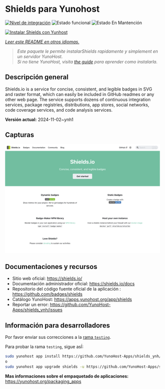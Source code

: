 <!--
Este archivo README esta generado automaticamente<https://github.com/YunoHost/apps/tree/master/tools/readme_generator>
No se debe editar a mano.
-->

# Shields para Yunohost

[![Nivel de integración](https://dash.yunohost.org/integration/shields.svg)](https://ci-apps.yunohost.org/ci/apps/shields/) ![Estado funcional](https://ci-apps.yunohost.org/ci/badges/shields.status.svg) ![Estado En Mantención](https://ci-apps.yunohost.org/ci/badges/shields.maintain.svg)

[![Instalar Shields con Yunhost](https://install-app.yunohost.org/install-with-yunohost.svg)](https://install-app.yunohost.org/?app=shields)

*[Leer este README en otros idiomas.](./ALL_README.md)*

> *Este paquete le permite instalarShields rapidamente y simplement en un servidor YunoHost.*  
> *Si no tiene YunoHost, visita [the guide](https://yunohost.org/install) para aprender como instalarla.*

## Descripción general

Shields.io is a service for concise, consistent, and legible badges in SVG and raster format, which can easily be included in GitHub readmes or any other web page. The service supports dozens of continuous integration services, package registries, distributions, app stores, social networks, code coverage services, and code analysis services.

**Versión actual:** 2024-11-02~ynh1

## Capturas

![Captura de Shields](./doc/screenshots/screenshot.png)

## Documentaciones y recursos

- Sitio web oficial: <https://shields.io/>
- Documentación administrador oficial: <https://shields.io/docs>
- Repositorio del código fuente oficial de la aplicación : <https://github.com/badges/shields>
- Catálogo YunoHost: <https://apps.yunohost.org/app/shields>
- Reportar un error: <https://github.com/YunoHost-Apps/shields_ynh/issues>

## Información para desarrolladores

Por favor enviar sus correcciones a la [rama `testing`](https://github.com/YunoHost-Apps/shields_ynh/tree/testing).

Para probar la rama `testing`, sigue asÍ:

```bash
sudo yunohost app install https://github.com/YunoHost-Apps/shields_ynh/tree/testing --debug
o
sudo yunohost app upgrade shields -u https://github.com/YunoHost-Apps/shields_ynh/tree/testing --debug
```

**Mas informaciones sobre el empaquetado de aplicaciones:** <https://yunohost.org/packaging_apps>
